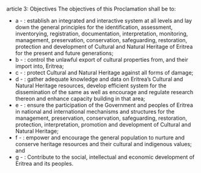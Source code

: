 article 3: Objectives
The objectives of this Proclamation shall be to:
<ul>
			<li>a - : establish an integrated and interactive system at all levels and lay down the general principles for the identification, assessment, inventorying, registration, documentation, interpretation, monitoring, management, preservation, conservation, safeguarding, restoration, protection and development of Cultural and Natural Heritage of Eritrea for the present and future generations;<ul>
			</ul></li>			<li>b - : control the unlawful export of cultural properties from, and their import into, Eritrea;<ul>
			</ul></li>			<li>c - : protect Cultural and Natural Heritage against all forms of damage;<ul>
			</ul></li>			<li>d - : gather adequate knowledge and data on Eritrea’s Cultural and Natural Heritage resources, develop efficient system for the dissemination of the same as well as encourage and regulate research thereon and enhance capacity building in that area;<ul>
			</ul></li>			<li>e - : ensure the participation of the Government and peoples of Eritrea in national and international mechanisms and structures for the management, preservation, conservation, safeguarding, restoration, protection, interpretation, promotion and development of Cultural and Natural Heritage;<ul>
			</ul></li>			<li>f - : empower and encourage the general population to nurture and conserve heritage resources and their cultural and indigenous values; and<ul>
			</ul></li>			<li>g - : Contribute to the social, intellectual and economic development of Eritrea and its peoples. <ul>
			</ul></li></ul>